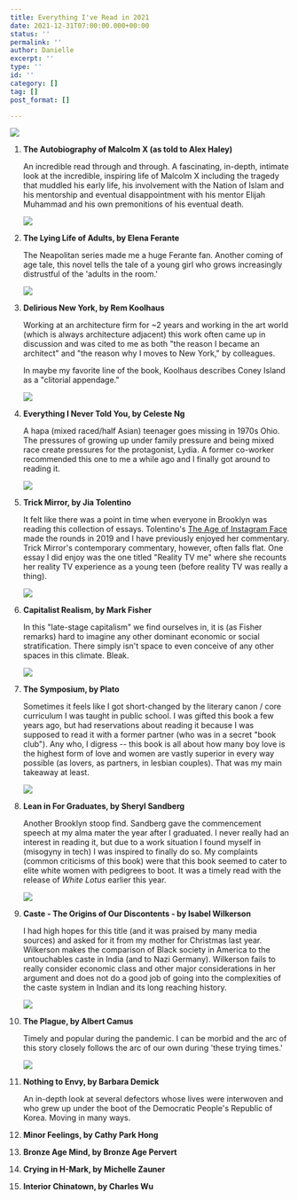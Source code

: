 ```yaml
---
title: Everything I've Read in 2021
date: 2021-12-31T07:00:00.000+00:00
status: ''
permalink: ''
author: Danielle
excerpt: ''
type: ''
id: ''
category: []
tag: []
post_format: []

---
```


![](https://live.staticflickr.com/65535/51760432953_3a0017d2e1_c.jpg)

 1. **The Autobiography of Malcolm X (as told to Alex Haley)**

    An incredible read through and through. A fascinating, in-depth, intimate look at the incredible, inspiring life of Malcolm X including the tragedy that muddled his early life, his involvement with the Nation of Islam and his mentorship and eventual disappointment with his mentor Elijah Muhammad and his own premonitions of his eventual death.

    ![](https://live.staticflickr.com/65535/51760195821_12be497554_c.jpg)
 2. **The Lying Life of Adults, by Elena Ferante**

    The Neapolitan series made me a huge Ferante fan. Another coming of age tale, this novel tells the tale of a young girl who grows increasingly distrustful of the 'adults in the room.'

    ![](https://live.staticflickr.com/65535/51760196136_b8e730949d_c.jpg)
 3. **Delirious New York, by Rem Koolhaus**

    Working at an architecture firm for \~2 years and working in the art world (which is always architecture adjacent) this work often came up in discussion and was cited to me as both "the reason I became an architect" and "the reason why I moves to New York," by colleagues.  
      
    In maybe my favorite line of the book, Koolhaus describes Coney Island as a "clitorial appendage."

    ![](https://live.staticflickr.com/65535/51760437848_34336c384a_c.jpg)
 4. **Everything I Never Told You, by Celeste Ng**

    A hapa (mixed raced/half Asian) teenager goes missing in 1970s Ohio. The pressures of growing up under family pressure and being mixed race create pressures for the protagonist, Lydia. A former co-worker recommended this one to me a while ago and I finally got around to reading it.

    ![](https://live.staticflickr.com/65535/51761113305_a086a43b64_z.jpg)
 5. **Trick Mirror, by Jia Tolentino**

    It felt like there was a point in time when everyone in Brooklyn was reading this collection of essays. Tolentino's [The Age of Instagram Face]() made the rounds in 2019 and I have previously enjoyed her commentary. Trick Mirror's contemporary commentary, however, often falls flat. One essay I did enjoy was the one titled "Reality TV me" where she recounts her reality TV experience as a young teen (before reality TV was really a thing).

    ![](https://live.staticflickr.com/65535/51759370307_64d342eff0.jpg)
 6. **Capitalist Realism, by Mark Fisher**

    In this "late-stage capitalism" we find ourselves in, it is (as Fisher remarks) hard to imagine any other dominant economic or social stratification. There simply isn't space to even conceive of any other spaces in this climate. Bleak. 

    ![](https://live.staticflickr.com/65535/51760850844_2905a88928.jpg)
 7. **The Symposium, by Plato**

    Sometimes it feels like I got short-changed by the literary canon / core curriculum I was taught in public school. I was gifted this book a few years ago, but had reservations about reading it because I was supposed to read it with a former partner (who was in a secret "book club"). Any who, I digress -- this book is all about how many boy love is the highest form of love and women are vastly superior in every way possible (as lovers, as partners, in lesbian couples). That was my main takeaway at least.

    ![](https://live.staticflickr.com/65535/51759371327_9d2b43b888.jpg)
 8. **Lean in For Graduates, by Sheryl Sandberg**

    Another Brooklyn stoop find. Sandberg gave the commencement speech at my alma mater the year after I graduated. I never really had an interest in reading it, but due to a work situation I found myself in (misogyny in tech) I was inspired to finally do so. My complaints (common criticisms of this book) were that this book seemed to cater to elite white women with pedigrees to boot. It was a timely read with the release of _White Lotus_ earlier this year.

    ![](https://live.staticflickr.com/65535/51760440758_d01cac53d4_z.jpg)
 9. **Caste - The Origins of Our Discontents - by Isabel Wilkerson**

    I had high hopes for this title (and it was praised by many media sources) and asked for it from my mother for Christmas last year. Wilkerson makes the comparison of Black society in America to the untouchables caste in India (and to Nazi Germany). Wilkerson fails to really consider economic class and other major considerations in her argument and does not do a good job of going into the complexities of the caste system in Indian and its long reaching history.

    ![](https://live.staticflickr.com/65535/51760850819_5c33c20b23.jpg)
10. **The Plague, by Albert Camus**

    Timely and popular during the pandemic. I can be morbid and the arc of this story closely follows the arc of our own during 'these trying times.'

    ![](https://live.staticflickr.com/65535/51761065605_43fea133ff.jpg)
11. **Nothing to Envy, by Barbara Demick**

    An in-depth look at several defectors whose lives were interwoven and who grew up under the boot of the Democratic People's Republic of Korea. Moving in many ways.
12. **Minor Feelings, by Cathy Park Hong**
13. **Bronze Age Mind, by Bronze Age Pervert**
14. **Crying in H-Mark, by Michelle Zauner**
15. **Interior Chinatown, by Charles Wu**
